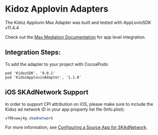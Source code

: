 # Kidoz Applovin Adapters

The Kidoz Applovin Max Adapter was built and tested with AppLovinSDK v11.4.4 <BR>

Check out the [Max Mediation Documentation](https://dash.applovin.com/documentation/mediation/ios/getting-started/integration) for app level integration.

## Integration Steps:

To add the adapter to your project with CocoaPods:
```
pod 'KidozSDK', '9.0.1'
pod 'KidozApplovinAdapter', '1.1.0'
```
## iOS SKAdNetwork Support

In order to support CPI attribution on iOS, please make sure to include the Kidoz ad network ID in your app property list file (Info.plist):

```java
v79kvwwj4g.skadnetwork	
```
For more information, see [Configuring a Source App for SKAdNetwork](https://developer.apple.com/documentation/storekit/skadnetwork/configuring_a_source_app).
